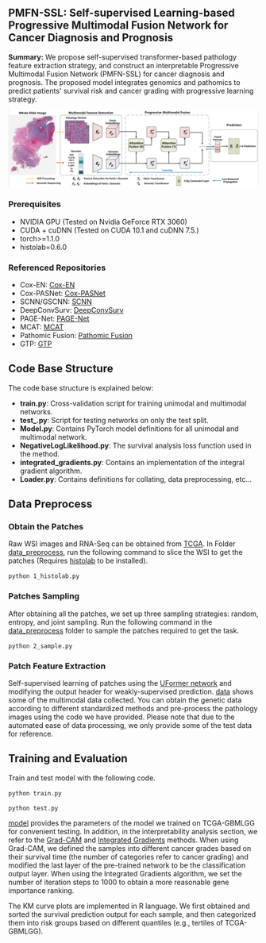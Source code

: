 ## PMFN-SSL: Self-supervised Learning-based Progressive Multimodal Fusion Network for Cancer Diagnosis and Prognosis

**Summary:** We propose self-supervised transformer-based pathology feature extraction strategy, and construct an interpretable Progressive Multimodal Fusion Network (PMFN-SSL) for cancer diagnosis and prognosis. The proposed model integrates genomics and pathomics to predict patients' survival risk and cancer grading with progressive learning strategy.

![image](https://github.com/Mercuriiio/PMFN-SSL/blob/main/figure/model.jpg)

### Prerequisites
- NVIDIA GPU (Tested on Nvidia GeForce RTX 3060)
- CUDA + cuDNN (Tested on CUDA 10.1 and cuDNN 7.5.)
- torch>=1.1.0
- histolab=0.6.0

### Referenced Repositories
- Cox-EN: [Cox-EN](https://www.jstatsoft.org/article/view/v039i05)
- Cox-PASNet: [Cox-PASNet](https://github.com/DataX-JieHao/Cox-PASNet)
- SCNN/GSCNN: [SCNN](https://github.com/PathologyDataScience/SCNN)
- DeepConvSurv: [DeepConvSurv](https://github.com/vanAmsterdam/deep-survival)
- PAGE-Net: [PAGE-Net](https://github.com/DataX-JieHao/PAGE-Net)
- MCAT: [MCAT](https://github.com/mahmoodlab/MCAT)
- Pathomic Fusion: [Pathomic Fusion](https://github.com/mahmoodlab/PathomicFusion)
- GTP: [GTP](https://github.com/vkola-lab/tmi2022)

## Code Base Structure
The code base structure is explained below: 
- **train.py**: Cross-validation script for training unimodal and multimodal networks.
- **test_.py**: Script for testing networks on only the test split.
- **Model.py**: Contains PyTorch model definitions for all unimodal and multimodal network.
- **NegativeLogLikelihood.py**: The survival analysis loss function used in the method.
- **integrated_gradients.py**: Contains an implementation of the integral gradient algorithm.
- **Loader.py**: Contains definitions for collating, data preprocessing, etc...

## Data Preprocess

### Obtain the Patches
Raw WSI images and RNA-Seq can be obtained from [TCGA](https://portal.gdc.cancer.gov/). In Folder [data_preprocess](https://github.com/Mercuriiio/PMFN-SSL/tree/main/data_preprocess), run the following command to slice the WSI to get the patches (Requires [histolab](https://github.com/histolab/histolab) to be installed).

```
python 1_histolab.py
```

### Patches Sampling
After obtaining all the patches, we set up three sampling strategies: random, entropy, and joint sampling. Run the following command in the [data_preprocess](https://github.com/Mercuriiio/PMFN-SSL/tree/main/data_preprocess) folder to sample the patches required to get the task.

```
python 2_sample.py
```

### Patch Feature Extraction
Self-supervised learning of patches using the [UFormer network](https://github.com/ZhendongWang6/Uformer) and modifying the output header for weakly-supervised prediction. [data](https://github.com/Mercuriiio/PMFN-SSL/tree/main/data/gbmlgg) shows some of the multimodal data collected. You can obtain the genetic data according to different standardized methods and pre-process the pathology images using the code we have provided. Please note that due to the automated ease of data processing, we only provide some of the test data for reference.

## Training and Evaluation

Train and test model with the following code.

```
python train.py
```
```
python test.py
```

[model](https://github.com/Mercuriiio/PMFN-SSL/tree/main/model) provides the parameters of the model we trained on TCGA-GBMLGG for convenient testing. In addition, in the interpretability analysis section, we refer to the [Grad-CAM](https://github.com/frgfm/torch-cam) and [Integrated Gradients](https://github.com/hobinkwak/ExpectedGradients_IntegratedGradients_pytorch/tree/main) methods. When using Grad-CAM, we defined the samples into different cancer grades based on their survival time (the number of categories refer to cancer grading) and modified the last layer of the pre-trained network to be the classification output layer. When using the Integrated Gradients algorithm, we set the number of iteration steps to 1000 to obtain a more reasonable gene importance ranking.

The KM curve plots are implemented in R language. We first obtained and sorted the survival prediction output for each sample, and then categorized them into risk groups based on different quantiles (e.g., tertiles of TCGA-GBMLGG).
